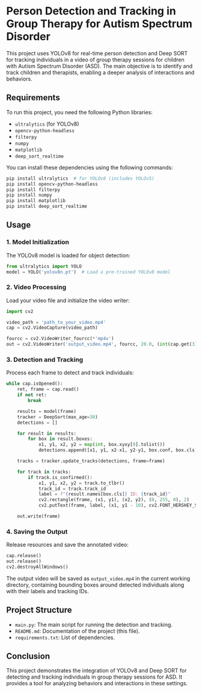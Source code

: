 
# **Person Detection and Tracking in Group Therapy for Autism Spectrum Disorder**

This project uses YOLOv8 for real-time person detection and Deep SORT for tracking individuals in a video of group therapy sessions for children with Autism Spectrum Disorder (ASD). The main objective is to identify and track children and therapists, enabling a deeper analysis of interactions and behaviors.

## **Requirements**

To run this project, you need the following Python libraries:

- `ultralytics` (for YOLOv8)
- `opencv-python-headless`
- `filterpy`
- `numpy`
- `matplotlib`
- `deep_sort_realtime`

You can install these dependencies using the following commands:

```bash
pip install ultralytics  # for YOLOv8 (includes YOLOv5)
pip install opencv-python-headless
pip install filterpy
pip install numpy
pip install matplotlib
pip install deep_sort_realtime
```

## **Usage**

### **1. Model Initialization**
The YOLOv8 model is loaded for object detection:
```python
from ultralytics import YOLO
model = YOLO('yolov8n.pt')  # Load a pre-trained YOLOv8 model
```

### **2. Video Processing**
Load your video file and initialize the video writer:
```python
import cv2

video_path = 'path_to_your_video.mp4'
cap = cv2.VideoCapture(video_path)

fourcc = cv2.VideoWriter_fourcc(*'mp4v')
out = cv2.VideoWriter('output_video.mp4', fourcc, 20.0, (int(cap.get(3)), int(cap.get(4))))
```

### **3. Detection and Tracking**
Process each frame to detect and track individuals:
```python
while cap.isOpened():
    ret, frame = cap.read()
    if not ret:
        break

    results = model(frame)
    tracker = DeepSort(max_age=30)
    detections = []

    for result in results:
        for box in result.boxes:
            x1, y1, x2, y2 = map(int, box.xyxy[0].tolist())
            detections.append([x1, y1, x2-x1, y2-y1, box.conf, box.cls])

    tracks = tracker.update_tracks(detections, frame=frame)

    for track in tracks:
        if track.is_confirmed():
            x1, y1, x2, y2 = track.to_tlbr()
            track_id = track.track_id
            label = f"{result.names[box.cls]} ID: {track_id}"
            cv2.rectangle(frame, (x1, y1), (x2, y2), (0, 255, 0), 2)
            cv2.putText(frame, label, (x1, y1 - 10), cv2.FONT_HERSHEY_SIMPLEX, 0.9, (0, 255, 0), 2)

    out.write(frame)
```

### **4. Saving the Output**
Release resources and save the annotated video:
```python
cap.release()
out.release()
cv2.destroyAllWindows()
```

The output video will be saved as `output_video.mp4` in the current working directory, containing bounding boxes around detected individuals along with their labels and tracking IDs.

## **Project Structure**

- `main.py`: The main script for running the detection and tracking.
- `README.md`: Documentation of the project (this file).
- `requirements.txt`: List of dependencies.

## **Conclusion**

This project demonstrates the integration of YOLOv8 and Deep SORT for detecting and tracking individuals in group therapy sessions for ASD. It provides a tool for analyzing behaviors and interactions in these settings.
